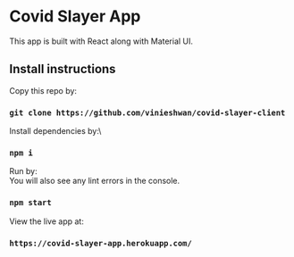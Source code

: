 # Covid Slayer App

This app is built with React along with Material UI.

## Install instructions

Copy this repo by:

### `git clone https://github.com/vinieshwan/covid-slayer-client`

Install dependencies by:\

### `npm i`

Run by:\
You will also see any lint errors in the console.

### `npm start`

View the live app at:

### `https://covid-slayer-app.herokuapp.com/`
